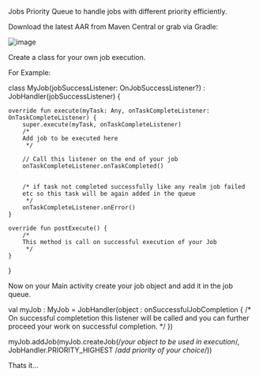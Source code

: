 Jobs Priority Queue to handle jobs with different priority efficiently.

Download the latest AAR from Maven Central or grab via Gradle:

![image](https://user-images.githubusercontent.com/26744380/114300152-3a7fce80-9ad8-11eb-8e56-544cd6a7b3de.png)


Create a class for your own job execution.

For Example:

class MyJob(jobSuccessListener: OnJobSuccessListener?) : JobHandler(jobSuccessListener) {


    override fun execute(myTask: Any, onTaskCompleteListener: OnTaskCompleteListener) {
        super.execute(myTask, onTaskCompleteListener)
        /*
        Add job to be executed here
         */
        
        // Call this listener on the end of your job
        onTaskCompleteListener.onTaskCompleted()
        
        
        /* if task not completed successfully like any realm job failed
        etc so this task will be again added in the queue
         */
        onTaskCompleteListener.onError()
    }

    override fun postExecute() {
        /*
        This method is call on successful execution of your Job
         */
    }
    
}


Now on your Main activity create your job object and add it in the job queue.

 val myJob : MyJob = JobHandler(object : onSuccessfulJobCompletion {
            /* On successful completetion this listener will be called and you can further proceed your work on successful completion. */
        })

  myJob.addJob(myJob.createJob(/*your object to be used in execution*/, JobHandler.PRIORITY_HIGHEST /*add priority of your choice*/))

Thats it... 
